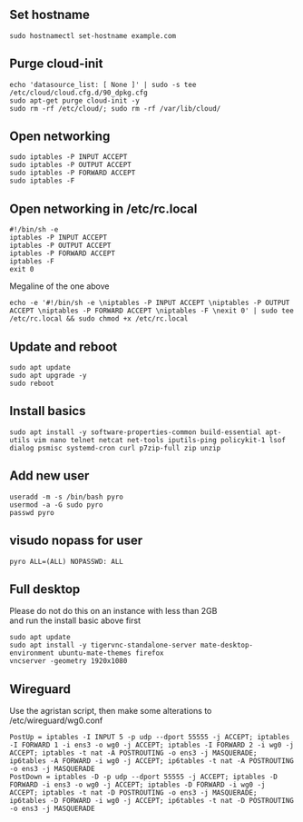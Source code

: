 ## Set hostname
```
sudo hostnamectl set-hostname example.com
```

## Purge cloud-init
```
echo 'datasource_list: [ None ]' | sudo -s tee /etc/cloud/cloud.cfg.d/90_dpkg.cfg 
sudo apt-get purge cloud-init -y
sudo rm -rf /etc/cloud/; sudo rm -rf /var/lib/cloud/ 
```

## Open networking
```
sudo iptables -P INPUT ACCEPT 
sudo iptables -P OUTPUT ACCEPT 
sudo iptables -P FORWARD ACCEPT 
sudo iptables -F 
```

## Open networking in /etc/rc.local
```
#!/bin/sh -e
iptables -P INPUT ACCEPT 
iptables -P OUTPUT ACCEPT 
iptables -P FORWARD ACCEPT 
iptables -F 
exit 0
```
  
Megaline of the one above  
```  
echo -e '#!/bin/sh -e \niptables -P INPUT ACCEPT \niptables -P OUTPUT ACCEPT \niptables -P FORWARD ACCEPT \niptables -F \nexit 0' | sudo tee /etc/rc.local && sudo chmod +x /etc/rc.local
```  
  
## Update and reboot
```
sudo apt update 
sudo apt upgrade -y
sudo reboot
```

## Install basics
```
sudo apt install -y software-properties-common build-essential apt-utils vim nano telnet netcat net-tools iputils-ping policykit-1 lsof dialog psmisc systemd-cron curl p7zip-full zip unzip
```

## Add new user
```  
useradd -m -s /bin/bash pyro
usermod -a -G sudo pyro
passwd pyro
```  

## visudo nopass for user
```  
pyro ALL=(ALL) NOPASSWD: ALL
```

## Full desktop
Please do not do this on an instance with less than 2GB \
and run the install basic above first
```
sudo apt update
sudo apt install -y tigervnc-standalone-server mate-desktop-environment ubuntu-mate-themes firefox
vncserver -geometry 1920x1080
```

## Wireguard
Use the agristan script, then make some alterations to /etc/wireguard/wg0.conf
```
PostUp = iptables -I INPUT 5 -p udp --dport 55555 -j ACCEPT; iptables -I FORWARD 1 -i ens3 -o wg0 -j ACCEPT; iptables -I FORWARD 2 -i wg0 -j ACCEPT; iptables -t nat -A POSTROUTING -o ens3 -j MASQUERADE; ip6tables -A FORWARD -i wg0 -j ACCEPT; ip6tables -t nat -A POSTROUTING -o ens3 -j MASQUERADE
PostDown = iptables -D -p udp --dport 55555 -j ACCEPT; iptables -D FORWARD -i ens3 -o wg0 -j ACCEPT; iptables -D FORWARD -i wg0 -j ACCEPT; iptables -t nat -D POSTROUTING -o ens3 -j MASQUERADE; ip6tables -D FORWARD -i wg0 -j ACCEPT; ip6tables -t nat -D POSTROUTING -o ens3 -j MASQUERADE
```
